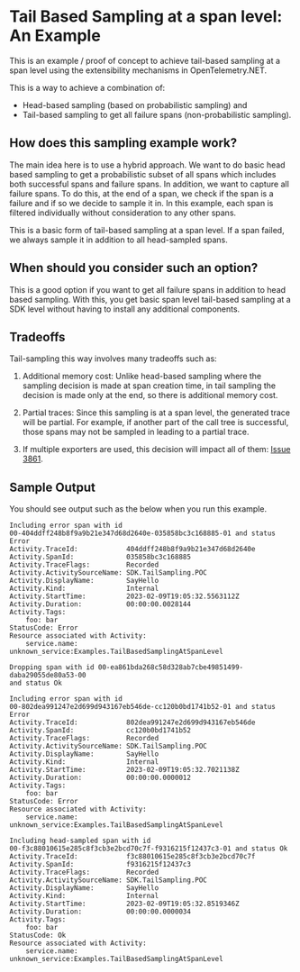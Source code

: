 # Tail Based Sampling at a span level: An Example

This is an example / proof of concept to achieve tail-based sampling at a
span level using the extensibility mechanisms in OpenTelemetry.NET.

This is a way to achieve a combination of:

- Head-based sampling (based on probabilistic sampling) and
- Tail-based sampling to get all failure spans (non-probabilistic sampling).

## How does this sampling example work?

The main idea here is to use a hybrid approach. We want to do basic head
based sampling to get a probabilistic subset of all spans which includes both
successful spans and failure spans. In addition, we want to capture all failure
spans. To do this, at the end of a span, we check if the span is a failure and
if so we decide to sample it in. In this example, each span is filtered
individually without consideration to any other spans.

This is a basic form of tail-based sampling at a span level. If a span failed,
we always sample it in addition to all head-sampled spans.

## When should you consider such an option?

This is a good option if you want to get all failure spans in addition to
head based sampling. With this, you get basic span level tail-based sampling
at a SDK level without having to install any additional components.

## Tradeoffs

Tail-sampling this way involves many tradeoffs such as:

1. Additional memory cost: Unlike head-based sampling where the sampling
decision is made at span creation time, in tail sampling the decision is made
only at the end, so there is additional memory cost.

2. Partial traces: Since this sampling is at a span level, the generated trace
will be partial. For example, if another part of the call tree is successful,
those spans may not be sampled in leading to a partial trace.

3. If multiple exporters are used, this decision will impact all of them:
[Issue 3861](https://github.com/open-telemetry/opentelemetry-dotnet/issues/3861).

## Sample Output

You should see output such as the below when you run this example.

```text
Including error span with id
00-404ddff248b8f9a9b21e347d68d2640e-035858bc3c168885-01 and status Error
Activity.TraceId:            404ddff248b8f9a9b21e347d68d2640e
Activity.SpanId:             035858bc3c168885
Activity.TraceFlags:         Recorded
Activity.ActivitySourceName: SDK.TailSampling.POC
Activity.DisplayName:        SayHello
Activity.Kind:               Internal
Activity.StartTime:          2023-02-09T19:05:32.5563112Z
Activity.Duration:           00:00:00.0028144
Activity.Tags:
    foo: bar
StatusCode: Error
Resource associated with Activity:
    service.name: unknown_service:Examples.TailBasedSamplingAtSpanLevel

Dropping span with id 00-ea861bda268c58d328ab7cbe49851499-daba29055de80a53-00
and status Ok

Including error span with id
00-802dea991247e2d699d943167eb546de-cc120b0bd1741b52-01 and status Error
Activity.TraceId:            802dea991247e2d699d943167eb546de
Activity.SpanId:             cc120b0bd1741b52
Activity.TraceFlags:         Recorded
Activity.ActivitySourceName: SDK.TailSampling.POC
Activity.DisplayName:        SayHello
Activity.Kind:               Internal
Activity.StartTime:          2023-02-09T19:05:32.7021138Z
Activity.Duration:           00:00:00.0000012
Activity.Tags:
    foo: bar
StatusCode: Error
Resource associated with Activity:
    service.name: unknown_service:Examples.TailBasedSamplingAtSpanLevel

Including head-sampled span with id
00-f3c88010615e285c8f3cb3e2bcd70c7f-f9316215f12437c3-01 and status Ok
Activity.TraceId:            f3c88010615e285c8f3cb3e2bcd70c7f
Activity.SpanId:             f9316215f12437c3
Activity.TraceFlags:         Recorded
Activity.ActivitySourceName: SDK.TailSampling.POC
Activity.DisplayName:        SayHello
Activity.Kind:               Internal
Activity.StartTime:          2023-02-09T19:05:32.8519346Z
Activity.Duration:           00:00:00.0000034
Activity.Tags:
    foo: bar
StatusCode: Ok
Resource associated with Activity:
    service.name: unknown_service:Examples.TailBasedSamplingAtSpanLevel
```
